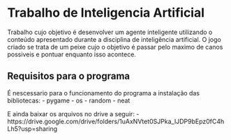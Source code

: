 # Trabalho de Inteligencia Artificial

  Trabalho cujo objetivo é desenvolver um agente inteligente utilizando o conteúdo apresentado durante a
disciplina de inteligência artificial. O jogo criado se trata de um peixe cujo o objetivo é passar pelo maximo de canos possiveis e pontuar enquanto isso acontece.

## Requisitos para o programa

 <p>  É nescessario para o funcionamento do programa a instalação das bibliotecas:
- pygame
- os
- random
- neat
  <p> E ainda baixar os arquivos no drive a seguir:
  - https://drive.google.com/drive/folders/1uAxNVtet0SJPka_IJDP9bEpz0fC4hLh5?usp=sharing
